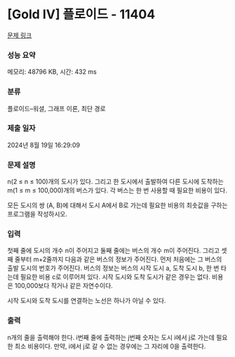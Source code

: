 # [Gold IV] 플로이드 - 11404 

[문제 링크](https://www.acmicpc.net/problem/11404) 

### 성능 요약

메모리: 48796 KB, 시간: 432 ms

### 분류

플로이드–워셜, 그래프 이론, 최단 경로

### 제출 일자

2024년 8월 19일 16:29:09

### 문제 설명

<p>n(2 ≤ n ≤ 100)개의 도시가 있다. 그리고 한 도시에서 출발하여 다른 도시에 도착하는 m(1 ≤ m ≤ 100,000)개의 버스가 있다. 각 버스는 한 번 사용할 때 필요한 비용이 있다.</p>

<p>모든 도시의 쌍 (A, B)에 대해서 도시 A에서 B로 가는데 필요한 비용의 최솟값을 구하는 프로그램을 작성하시오.</p>

### 입력 

 <p>첫째 줄에 도시의 개수 n이 주어지고 둘째 줄에는 버스의 개수 m이 주어진다. 그리고 셋째 줄부터 m+2줄까지 다음과 같은 버스의 정보가 주어진다. 먼저 처음에는 그 버스의 출발 도시의 번호가 주어진다. 버스의 정보는 버스의 시작 도시 a, 도착 도시 b, 한 번 타는데 필요한 비용 c로 이루어져 있다. 시작 도시와 도착 도시가 같은 경우는 없다. 비용은 100,000보다 작거나 같은 자연수이다.</p>

<p>시작 도시와 도착 도시를 연결하는 노선은 하나가 아닐 수 있다.</p>

### 출력 

 <p>n개의 줄을 출력해야 한다. i번째 줄에 출력하는 j번째 숫자는 도시 i에서 j로 가는데 필요한 최소 비용이다. 만약, i에서 j로 갈 수 없는 경우에는 그 자리에 0을 출력한다.</p>

